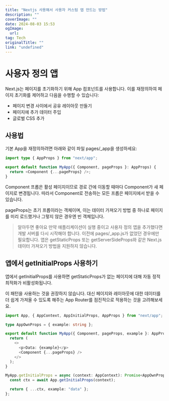 ```yaml
---
title: "Nextjs 사용해서 사용자 커스텀 앱 만드는 방법"
description: ""
coverImage: ""
date: 2024-08-03 15:53
ogImage: 
  url: 
tag: Tech
originalTitle: ""
link: "undefined"
---
```




# 사용자 정의 앱

Next.js는 페이지를 초기화하기 위해 App 컴포넌트를 사용합니다. 이를 재정의하여 페이지 초기화를 제어하고 다음을 수행할 수 있습니다:

- 페이지 변경 사이에서 공유 레이아웃 만들기
- 페이지에 추가 데이터 주입
- 글로벌 CSS 추가

## 사용법

<div class="content-ad"></div>

기본 App을 재정의하려면 아래와 같이 파일 pages/\_app을 생성하세요:

```typescript
import type { AppProps } from "next/app";

export default function MyApp({ Component, pageProps }: AppProps) {
  return <Component {...pageProps} />;
}
```

Component 프롭은 활성 페이지이므로 경로 간에 이동할 때마다 Component가 새 페이지로 변경됩니다. 따라서 Component로 전송하는 모든 프롭은 페이지에서 받을 수 있습니다.

pageProps는 초기 프롭이라는 객체이며, 이는 데이터 가져오기 방법 중 하나로 페이지를 미리 로드했거나 그렇지 않은 경우엔 빈 객체입니다.

<div class="content-ad"></div>

> 알아두면 좋아요
> 만약 애플리케이션이 실행 중이고 사용자 정의 앱을 추가했다면 개발 서버를 다시 시작해야 합니다. 이전에 pages/\_app.js가 없었던 경우에만 필요합니다.
> 앱은 getStaticProps 또는 getServerSideProps와 같은 Next.js 데이터 가져오기 방법을 지원하지 않습니다.

## 앱에서 getInitialProps 사용하기

앱에서 getInitialProps를 사용하면 getStaticProps가 없는 페이지에 대해 자동 정적 최적화가 비활성화됩니다.

이 패턴을 사용하는 것을 권장하지 않습니다. 대신 페이지와 레이아웃에 대한 데이터를 더 쉽게 가져올 수 있도록 해주는 App Router를 점진적으로 적용하는 것을 고려해보세요.

<div class="content-ad"></div>

```typescript
import App, { AppContext, AppInitialProps, AppProps } from "next/app";

type AppOwnProps = { example: string };

export default function MyApp({ Component, pageProps, example }: AppProps & AppOwnProps) {
  return (
    <>
      <p>Data: {example}</p>
      <Component {...pageProps} />
    </>
  );
}

MyApp.getInitialProps = async (context: AppContext): Promise<AppOwnProps & AppInitialProps> => {
  const ctx = await App.getInitialProps(context);

  return { ...ctx, example: "data" };
};
```

<div class="content-ad"></div>
